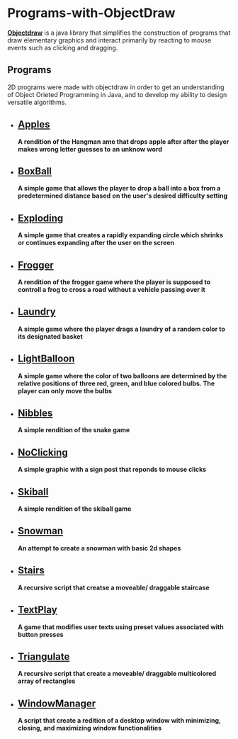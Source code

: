 # Programs-with-ObjectDraw

**[Objectdraw](http://eventfuljava.cs.williams.edu/library/objectdrawJavadocV1.1.1/)**  is a java library that simplifies
the construction of programs that draw elementary graphics and interact primarily by reacting to mouse events 
such as clicking and dragging.

##  Programs
2D programs were made with objectdraw in order to get an understanding of Object Orieted Programming in Java, and 
to develop my ability to design versatile algorithms.

* ##  [Apples](https://github.com/hfaara18/Programs-with-ObjectDraw/tree/master/Apples)
  **A rendition of the Hangman ame that drops apple after after the player makes wrong letter guesses to**
  **an unknow word**
  
* ##  [BoxBall](https://github.com/hfaara18/Programs-with-ObjectDraw/tree/master/BoxBall)
  **A simple game that allows the player to drop a ball into a box from a predetermined distance based**
  **on the user's desired difficulty setting**
  
* ##  [Exploding](https://github.com/hfaara18/Programs-with-ObjectDraw/tree/master/Exploding)
  **A simple game that creates a rapidly expanding circle which shrinks or continues expanding after the user**
  **on the screen**

* ##  [Frogger](https://github.com/hfaara18/Programs-with-ObjectDraw/tree/master/Frogger)
  **A rendition of the frogger game where the player is supposed to controll a frog to cross a road**
  **without a vehicle passing over it**

* ##  [Laundry](https://github.com/hfaara18/Programs-with-ObjectDraw/tree/master/Laundry)
  **A simple game where the player drags a laundry of a random color to its designated basket**

* ## [LightBalloon](https://github.com/hfaara18/Programs-with-ObjectDraw/tree/master/LightBalloon)
  **A simple game where the color of two balloons are determined by the relative positions of**
  **three red, green, and blue colored bulbs. The player can only move the bulbs**

* ##  [Nibbles](https://github.com/hfaara18/Programs-with-ObjectDraw/tree/master/Nibbles)
  **A simple rendition of the snake game**

* ##  [NoClicking](https://github.com/hfaara18/Programs-with-ObjectDraw/tree/master/NoClicking)
  **A simple graphic with a sign post that reponds to mouse clicks**

* ##  [Skiball](https://github.com/hfaara18/Programs-with-ObjectDraw/tree/master/Skiball)
  **A simple rendition of the skiball game**

* ##  [Snowman](https://github.com/hfaara18/Programs-with-ObjectDraw/tree/master/Snowman)
  **An attempt to create a snowman with basic 2d shapes**

* ##  [Stairs](https://github.com/hfaara18/Programs-with-ObjectDraw/tree/master/Stairs)
  **A recursive script that creatse a moveable/ draggable staircase**

* ##  [TextPlay](https://github.com/hfaara18/Programs-with-ObjectDraw/tree/master/TextPlay)
  **A game that modifies user texts using preset values associated with button presses**

* ##  [Triangulate](https://github.com/hfaara18/Programs-with-ObjectDraw/tree/master/Triangulate)
  **A recursive script that create a moveable/ draggable multicolored array of rectangles**

* ##  [WindowManager](https://github.com/hfaara18/Programs-with-ObjectDraw/tree/master/WindowManager)
  **A script that create a redition of a desktop window with minimizing, closing, and maximizing**
  **window functionalities**
